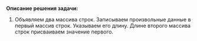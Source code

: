 **Описание решения задачи:**
1. Объявляем два массива строк. Записываем произвольные данные в первый массив строк. Указываем его длину. Длине второго массива строк присваиваем значение первого.
